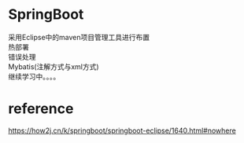 # SpringBoot
采用Eclipse中的maven项目管理工具进行布置   
热部署  
错误处理  
Mybatis(注解方式与xml方式)  
继续学习中。。。。


# reference
https://how2j.cn/k/springboot/springboot-eclipse/1640.html#nowhere
